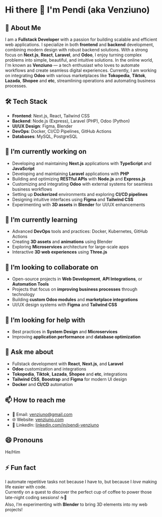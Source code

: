 # Hi there 👋 I'm Pendi (aka Venziuno)

## 🚀 About Me
I am a **Fullstack Developer** with a passion for building scalable and efficient web applications. I specialize in both **frontend** and **backend** development, combining modern design with robust backend solutions. With a strong focus on **Next.js**, **React**, **Laravel**, and **Odoo**, I enjoy turning complex problems into simple, beautiful, and intuitive solutions.
In the online world, I'm known as **Venziuno** — a tech enthusiast who loves to automate workflows and create seamless digital experiences.
Currently, I am working on integrating **Odoo** with various marketplaces like **Tokopedia**, **Tiktok**, **Lazada**, **Shopee** and **etc**, streamlining operations and automating business processes.

## 🛠 Tech Stack
- **Frontend**: Next.js, React, Tailwind CSS  
- **Backend**: Node.js (Express), Laravel (PHP), Odoo (Python)  
- **UI/UX Design**: Figma, Blender  
- **DevOps**: Docker, CI/CD Pipelines, GitHub Actions  
- **Databases**: MySQL, PostgreSQL

## 🔭 I’m currently working on
- Developing and maintaining **Next.js** applications with **TypeScript** and **JavaScript**
- Developing and maintaining **Laravel** applications with **PHP**
- Building and optimizing **RESTful APIs** with **Node.js** and **Express.js**
- Customizing and integrating **Odoo** with external systems for seamless business workflows
- Setting up **Dockerized** environments and exploring **CI/CD pipelines**
- Designing intuitive interfaces using **Figma** and **Tailwind CSS**
- Experimenting with **3D assets** in **Blender** for UI/UX enhancements

## 🌱 I’m currently learning
- Advanced **DevOps** tools and practices: Docker, Kubernetes, GitHub Actions  
- Creating **3D assets** and **animations** using Blender
- Exploring **Microservices** architecture for large-scale apps
- Interactive **3D web experiences** using **Three.js**

## 👯 I’m looking to collaborate on
- Open-source projects in **Web Development**, **API Integrations**, or **Automation Tools**  
- Projects that focus on **improving business processes** through technology  
- Building **custom Odoo modules** and **marketplace integrations**  
- UI/UX design systems with **Figma** and **Tailwind CSS**

## 🤔 I’m looking for help with
- Best practices in **System Design** and **Microservices**  
- Improving **application performance** and **database optimization**  

## 💬 Ask me about
- Fullstack development with **React**, **Next.js**, and **Laravel**
- **Odoo** customization and integrations  
- **Tokopedia**, **Tiktok**, **Lazada**, **Shopee** and **etc**, integrations  
- **Tailwind CSS**, **Boostrap** and **Figma** for modern UI design  
- **Docker** and **CI/CD** automation

## 📫 How to reach me
- 📧 Email: [venziuno@gmail.com](mailto:venziuno@gmail.com)  
- 🌐 Website: [venziuno.com](https://www.venziuno.com/)
- 💼 LinkedIn: [linkedin.com/in/pendi-venziuno](https://www.linkedin.com/in/pendi-venziuno/)

## 😄 Pronouns
He/Him

## ⚡ Fun fact
I automate repetitive tasks not because I have to, but because I *love* making life easier with code.  
Currently on a quest to discover the perfect cup of coffee to power those late-night coding sessions! ☕🚀  
Also, I’m experimenting with **Blender** to bring 3D elements into my web projects!
